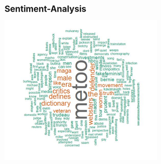 # Sentiment-Analysis

![alt text](https://github.com/gladjoe29/Sentiment-Analysis/blob/master/word_plot.JPG?raw=true)
